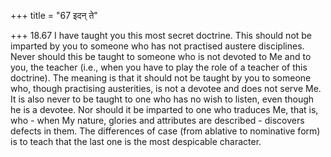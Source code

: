 +++
title = "67 इदन् ते"

+++
18.67 I have taught you this most secret doctrine. This should not be imparted by you to someone who has not practised austere disciplines.
Never should this be taught to someone who is not devoted to Me and to
you, the teacher (i.e., when you have to play the role of a teacher of
this doctrine). The meaning is that it should not be taught by you to
someone who, though practising austerities, is not a devotee and does
not serve Me. It is also never to be taught to one who has no wish to
listen, even though he is a devotee. Nor should it be imparted to one
who traduces Me, that is, who - when My nature, glories and attributes
are described - discovers defects in them. The differences of case (from
ablative to nominative form) is to teach that the last one is the most
despicable character.
